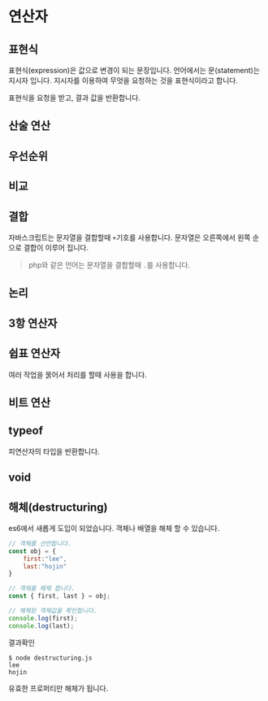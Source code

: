 # 연산자

## 표현식
표현식(expression)은 값으로 변경이 되는 문장입니다.
언어에서는 문(statement)는 지시자 입니다. 지시자를 이용하여 무엇을 요청하는 것을 표현식이라고 합니다.

표현식을 요청을 받고, 결과 값을 반환합니다.

## 산술 연산

## 우선순위

## 비교

## 결합
자바스크립트는 문자열을 결합할때 `+`기호를 사용합니다.
문자열은 오른쪽에서 왼쪽 순으로 결합이 이루어 집니다.

> php와 같은 언어는 문자열을 결합할때 `.`를 사용합니다.

## 논리

## 3항 연산자

## 쉽표 연산자
여러 작업을 묽어서 처리를 할때 사용을 합니다.

## 비트 연산

## typeof
피연산자의 타입을 반환합니다.

## void

## 해체(destructuring)
es6에서 새롭게 도입이 되었습니다. 객체나 배열을 해체 할 수 있습니다.

```javascript
// 객체를 선언합니다.
const obj = {
    first:"lee",
    last:"hojin"
}

// 객체를 해체 합니다.
const { first, last } = obj;

// 해체된 객체값을 확인합니다.
console.log(first);
console.log(last);
```

결과확인
```
$ node destructuring.js
lee
hojin
```

유효한 프로퍼티만 해체가 됩니다.




